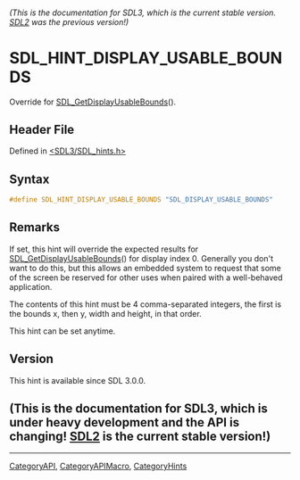 ###### (This is the documentation for SDL3, which is the current stable version. [SDL2](https://wiki.libsdl.org/SDL2/) was the previous version!)
# SDL_HINT_DISPLAY_USABLE_BOUNDS

Override for [SDL_GetDisplayUsableBounds](SDL_GetDisplayUsableBounds)().

## Header File

Defined in [<SDL3/SDL_hints.h>](https://github.com/libsdl-org/SDL/blob/main/include/SDL3/SDL_hints.h)

## Syntax

```c
#define SDL_HINT_DISPLAY_USABLE_BOUNDS "SDL_DISPLAY_USABLE_BOUNDS"
```

## Remarks

If set, this hint will override the expected results for
[SDL_GetDisplayUsableBounds](SDL_GetDisplayUsableBounds)() for display
index 0. Generally you don't want to do this, but this allows an embedded
system to request that some of the screen be reserved for other uses when
paired with a well-behaved application.

The contents of this hint must be 4 comma-separated integers, the first is
the bounds x, then y, width and height, in that order.

This hint can be set anytime.

## Version

This hint is available since SDL 3.0.0.

## (This is the documentation for SDL3, which is under heavy development and the API is changing! [SDL2](https://wiki.libsdl.org/SDL2/) is the current stable version!)



----
[CategoryAPI](CategoryAPI), [CategoryAPIMacro](CategoryAPIMacro), [CategoryHints](CategoryHints)

